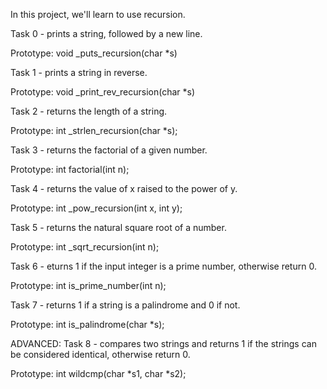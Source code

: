 In this project, we'll learn to use recursion.

Task 0 - prints a string, followed by a new line.

Prototype: void _puts_recursion(char *s)

Task 1 - prints a string in reverse.

Prototype: void _print_rev_recursion(char *s)

Task 2 - returns the length of a string.

Prototype: int _strlen_recursion(char *s);

Task 3 - returns the factorial of a given number.

Prototype: int factorial(int n);

Task 4 - returns the value of x raised to the power of y.

Prototype: int _pow_recursion(int x, int y);

Task 5 - returns the natural square root of a number.

Prototype: int _sqrt_recursion(int n);

Task 6 - eturns 1 if the input integer is a prime number, otherwise return 0.

Prototype: int is_prime_number(int n);

Task 7 - returns 1 if a string is a palindrome and 0 if not.

Prototype: int is_palindrome(char *s);

ADVANCED:
Task 8 - compares two strings and returns 1 if the strings can be considered identical, otherwise return 0.

Prototype: int wildcmp(char *s1, char *s2);
